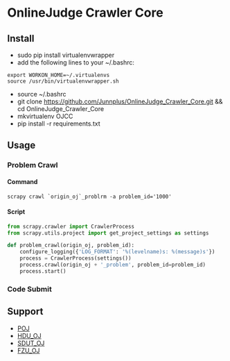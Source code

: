 # OnlineJudge Crawler Core


## Install

- sudo pip install virtualenvwrapper
- add the following lines to your ~/.bashrc:

```
export WORKON_HOME=~/.virtualenvs
source /usr/bin/virtualenvwrapper.sh
```
- source ~/.bashrc
- git clone https://github.com/Junnplus/OnlineJudge_Crawler_Core.git && cd OnlineJudge_Crawler_Core
- mkvirtualenv OJCC
- pip install -r requirements.txt

## Usage

### Problem Crawl
#### Command
```shell
scrapy crawl `origin_oj`_problrm -a problem_id='1000'
```

#### Script
```python
from scrapy.crawler import CrawlerProcess
from scrapy.utils.project import get_project_settings as settings

def problem_crawl(origin_oj, problem_id):
    configure_logging({'LOG_FORMAT': '%(levelname)s: %(message)s'})
    process = CrawlerProcess(settings())
    process.crawl(origin_oj + '_problem', problem_id=problem_id)
    process.start()
```

### Code Submit


## Support

- [POJ](http://poj.org)
- [HDU_OJ](http://acm.hdu.edu.cn)
- [SDUT_OJ](http://acm.sdut.edu.cn)
- [FZU_OJ](http://acm.fzu.edu.cn)
